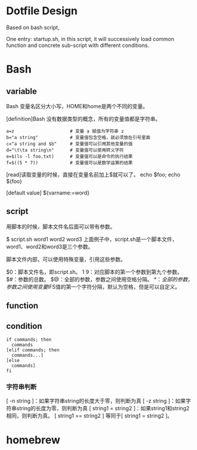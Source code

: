 
# Dotfile Design

Based on bash script,

One entry: startup.sh, in this script, it will successively load common function and concrete sub-script with different conditions.

# Bash

## variable
Bash 变量名区分大小写，HOME和home是两个不同的变量。

[definition]Bash 没有数据类型的概念，所有的变量值都是字符串。
```
a=z                     # 变量 a 赋值为字符串 z
b="a string"            # 变量值包含空格，就必须放在引号里面
c="a string and $b"     # 变量值可以引用其他变量的值
d="\t\ta string\n"      # 变量值可以使用转义字符
e=$(ls -l foo.txt)      # 变量值可以是命令的执行结果
f=$((5 * 7))            # 变量值可以是数学运算的结果
```

[read]读取变量的时候，直接在变量名前加上$就可以了。
echo $foo; echo ${foo}

[default value] ${varname:=word}

## script
用脚本的时候，脚本文件名后面可以带有参数。

$ script.sh word1 word2 word3
上面例子中，script.sh是一个脚本文件，word1、word2和word3是三个参数。

脚本文件内部，可以使用特殊变量，引用这些参数。

$0：脚本文件名，即script.sh。
$1~$9：对应脚本的第一个参数到第九个参数。
$#：参数的总数。
$@：全部的参数，参数之间使用空格分隔。
$*：全部的参数，参数之间使用变量$IFS值的第一个字符分隔，默认为空格，但是可以自定义。


## function

## condition
```
if commands; then
  commands
[elif commands; then
  commands...]
[else
  commands]
fi
```
### 字符串判断
[ -n string ]：如果字符串string的长度大于零，则判断为真
[ -z string ]：如果字符串string的长度为零，则判断为真
[ string1 = string2 ]：如果string1和string2相同，则判断为真。
[ string1 == string2 ] 等同于[ string1 = string2 ]。

# homebrew
